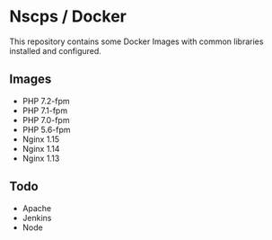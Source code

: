 # Nscps / Docker

This repository contains some Docker Images with common libraries installed and configured.

## Images

- PHP 7.2-fpm
- PHP 7.1-fpm
- PHP 7.0-fpm
- PHP 5.6-fpm
- Nginx 1.15
- Nginx 1.14
- Nginx 1.13

## Todo

- Apache
- Jenkins
- Node